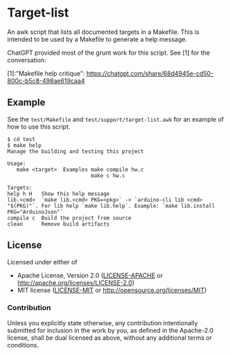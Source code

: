 # Target-list

An awk script that lists all documented targets in a Makefile. This is intended to be used by a Makefile to generate a help message.

ChatGPT provided most of the grunt work for this script. See [1] for the conversation:

[1]:"Makefile help critique": https://chatgpt.com/share/68d4945e-cd50-800c-b5c8-498ae619caa4


## Example

See the `test/Makefile` and `test/support/target-list.awk`
for an example of how to use this script.

```
$ cd test
$ make help
Manage the building and testing this project

Usage:
   make <target>  Examples make compile hw.c
                           make c hw.c

Targets:
help h H   Show this help message
lib.<cmd>  `make lib.<cmd> PKG=<pkg>` -> `arduino-cli lib <cmd> "$(PKG)"`. For lib help `make lib.help`. Example: `make lib.install PKG="ArduinoJson"`
compile c  Build the project from source
clean      Remove build artifacts
```

## License

Licensed under either of

- Apache License, Version 2.0 ([LICENSE-APACHE](LICENSE-APACHE) or http://apache.org/licenses/LICENSE-2.0)
- MIT license ([LICENSE-MIT](LICENSE-MIT) or http://opensource.org/licenses/MIT)

### Contribution

Unless you explicitly state otherwise, any contribution intentionally submitted
for inclusion in the work by you, as defined in the Apache-2.0 license, shall
be dual licensed as above, without any additional terms or conditions.
